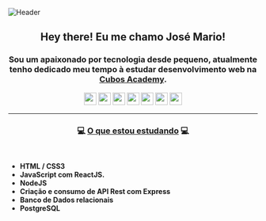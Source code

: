 ![Header](./assets/header.gif)

<h2 align="center">
<strong> Hey there! Eu me chamo José Mario! </strong>
</h2>

<h3 align="center">
<strong>Sou um apaixonado por tecnologia desde pequeno, atualmente tenho
        dedicado meu tempo à estudar desenvolvimento web na
<a href="https://cubos.academy" target="_blank">Cubos Academy</a>.</strong>
</h3>

<p align="center">
      <img
        src="https://img.shields.io/badge/HTML5-E34F26?style=for-the-badge&logo=html5&logoColor=white"
        alt="css3"
        height="25"
      />
      <img
        src="https://img.shields.io/badge/CSS3-1572B6?style=for-the-badge&logo=css3&logoColor=white"
        alt="css3"
        height="25"
      />
      <img
        src="https://img.shields.io/badge/JavaScript-F7DF1E?style=for-the-badge&logo=javascript&logoColor=black"
        alt="css3"
        height="25"
      />
      <img
        src="https://img.shields.io/badge/React-20232A?style=for-the-badge&logo=react&logoColor=61DAFB"
        alt="css3"
        height="25"
      />
      <img
        src="https://img.shields.io/badge/Node.js-43853D?style=for-the-badge&logo=node.js&logoColor=white"
        alt="css3"
        height="25"
      />
      <img
        src="https://img.shields.io/badge/Express.js-404D59?style=for-the-badge"
        alt="css3"
        height="25"
      />
      <img
        src="https://img.shields.io/badge/PostgreSQL-316192?style=for-the-badge&logo=postgresql&logoColor=white"
        alt="css3"
        height="25"
      />
</p>

<hr />

 <h3 align="center">
<strong>💻 <u>O que estou estudando</u> 💻</strong>
    </h3>
<br />

<ul>
  <strong>
  <li>HTML / CSS3</li>
  <li>JavaScript com ReactJS.</li>
  <li>NodeJS</li>
  <li>Criação e consumo de
  API Rest com Express</li>
  <li>Banco de Dados relacionais</li>
  <li>PostgreSQL</li> 
</strong>
</ul>
